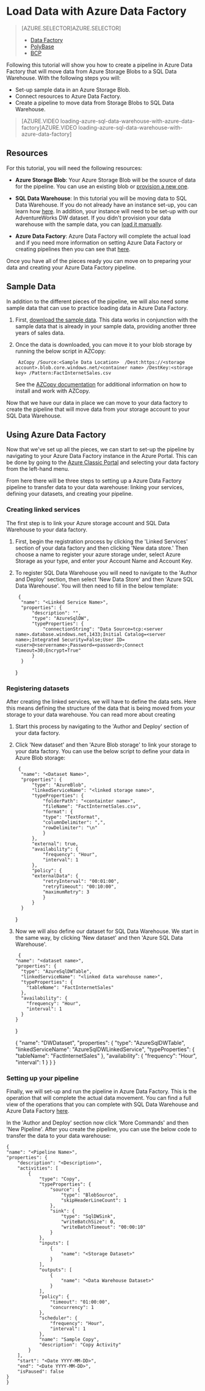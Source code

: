 <properties
   pageTitle="Load data with Azure Data Factory | Microsoft Azure"
   description="Learn to load data with Azure Data Factory"
   services="sql-data-warehouse"
   documentationCenter="NA"
   authors="lodipalm"
   manager="barbkess"
   editor=""
   tags="azure-sql-data-warehouse"/>

<tags
   ms.service="sql-data-warehouse"
   ms.devlang="NA"
   ms.topic="get-started-article"
   ms.tgt_pltfrm="NA"
   ms.workload="data-services"
   ms.date="01/07/2016"
   ms.author="lodipalm;barbkess;sonyama"/>

# Load Data with Azure Data Factory
> [AZURE.SELECTOR]AZURE.SELECTOR]
> 
> * [Data Factory](sql-data-warehouse-get-started-load-with-azure-data-factory.md)
> * [PolyBase](sql-data-warehouse-get-started-load-with-polybase.md)
> * [BCP](sql-data-warehouse-load-with-bcp.md)
> 
> 
 Following this tutorial will show you how to create a pipeline in Azure Data Factory that will move data from Azure Storage Blobs to a SQL Data Warehouse. With the following steps you will:

* Set-up sample data in an Azure Storage Blob.
* Connect resources to Azure Data Factory.
* Create a pipeline to move data from Storage Blobs to SQL Data Warehouse.

> [AZURE.VIDEO loading-azure-sql-data-warehouse-with-azure-data-factory]AZURE.VIDEO loading-azure-sql-data-warehouse-with-azure-data-factory]
> 
> 
## Resources
For this tutorial, you will need the following resources:

* **Azure Storage Blob**:  Your Azure Storage Blob will be the source of data for the pipeline.  You can use an existing blob or [provision a new one](../storage/storage-create-storage-account/.md).

* **SQL Data Warehouse**: In this tutorial you will be moving data to SQL Data Warehouse.  If you do not already have an instance set-up, you can learn how  [here](sql-data-warehouse-get-started-provision.md).  In addition, your instance will need to be set-up with our AdventureWorks DW dataset.  If you didn't provision your data warehouse with the sample data, you can [load it manually](sql-data-warehouse-get-started-manually-load-samples.md).

* **Azure Data Factory**: Azure Data Factory will complete the actual load and if you need more information on setting Azure Data Factory or creating pipelines then you can see that [here](../data-factory/data-factory-build-your-first-pipeline-using-editor/.md).


Once you have all of the pieces ready you can move on to preparing your data and creating your Azure Data Factory pipeline.

## Sample Data
In addition to the different pieces of the pipeline, we will also need some sample data that can use to practice loading data in Azure Data Factory.  

1. First, [download the sample data](https://migrhoststorage.blob.core.windows.net/adfsample/FactInternetSales.csv).  This data works in conjunction with the sample data that is already in your sample data, providing another three years of sales data.

2. Once the data is downloaded, you can move it to your blob storage by running the below script in AZCopy:

        AzCopy /Source:<Sample Data Location>  /Dest:https://<storage account>.blob.core.windows.net/<container name> /DestKey:<storage key> /Pattern:FactInternetSales.csv

    See the [AZCopy documentation](../storage/storage-use-azcopy/.md) for additional information on how to install and work with AZCopy.


Now that we have our data in place we can move to your data factory to create the pipeline that will move data from your storage account to your SQL Data Warehouse.  

## Using Azure Data Factory
Now that we've set up all the pieces, we can start to set-up the pipeline by navigating to your Azure Data Factory instance in the Azure Portal.  This can be done by going to the [Azure Classic Portal](portal.azure.com) and selecting your data factory from the left-hand menu.

From here there will be three steps to setting up a Azure Data Factory pipeline to transfer data to your data warehouse: linking your services, defining your datasets, and creating your pipeline.

### Creating linked services
The first step is to link your Azure storage account and SQL Data Warehouse to your data factory.  

1. First, begin the registration process by clicking the 'Linked Services' section of your data factory and then clicking 'New data store.' Then choose a name to register your azure storage under, select Azure Storage as your type, and enter your Account Name and Account Key.

2. To register SQL Data Warehouse you will need to navigate to the 'Author and Deploy' section, then select 'New Data Store' and then 'Azure SQL Data Warehouse'. You will then need to fill in the below template:

        {
         "name": "<Linked Service Name>",
         "properties": {
             "description": "",
             "type": "AzureSqlDW",
             "typeProperties": {
                 "connectionString": "Data Source=tcp:<server name>.database.windows.net,1433;Initial Catalog=<server name>;Integrated Security=False;User ID=<user>@<servername>;Password=<password>;Connect Timeout=30;Encrypt=True"
             }
         }
     }


### Registering datasets
After creating the linked services, we will have to define the data sets.  Here this means defining the structure of the data that is being moved from your storage to your data warehouse.  You can read more about creating

1. Start this process by navigating to the 'Author and Deploy' section of your data factory.

2. Click 'New dataset' and then 'Azure Blob storage' to link your storage to your data factory.  You can use the below script to define your data in Azure Blob storage:

        {
         "name": "<Dataset Name>",
         "properties": {
             "type": "AzureBlob",
             "linkedServiceName": "<linked storage name>",
             "typeProperties": {
                 "folderPath": "<containter name>",
                 "fileName": "FactInternetSales.csv",
                 "format": {
                 "type": "TextFormat",
                 "columnDelimiter": ",",
                 "rowDelimiter": "\n"
                 }
             },
             "external": true,
             "availability": {
                 "frequency": "Hour",
                 "interval": 1
             },
             "policy": {
             "externalData": {
                 "retryInterval": "00:01:00",
                 "retryTimeout": "00:10:00",
                 "maximumRetry": 3
                 }
             }
         }
     }




1. Now we will also define our dataset for SQL Data Warehouse.  We start in the same way, by clicking 'New dataset' and then 'Azure SQL Data Warehouse'.

        {
       "name": "<dataset name>",
       "properties": {
         "type": "AzureSqlDWTable",
         "linkedServiceName": "<linked data warehouse name>",
         "typeProperties": {
           "tableName": "FactInternetSales"
         },
         "availability": {
           "frequency": "Hour",
           "interval": 1
         }
       }
     }

     {
       "name": "DWDataset",
       "properties": {
         "type": "AzureSqlDWTable",
         "linkedServiceName": "AzureSqlDWLinkedService",
         "typeProperties": {
           "tableName": "FactInternetSales"
         },
         "availability": {
           "frequency": "Hour",
           "interval": 1
         }
       }
     }


### Setting up your pipeline
Finally, we will set-up and run the pipeline in Azure Data Factory.  This is the operation that will complete the actual data movement.  You can find a full view of the operations that you can complete with SQL Data Warehouse and Azure Data Factory [here](../data-factory/data-factory-azure-sql-data-warehouse-connector/.md).

In the 'Author and Deploy' section now click 'More Commands' and then 'New Pipeline'.  After you create the pipeline, you can use the below code to transfer the data to your data warehouse:

    {
    "name": "<Pipeline Name>",
    "properties": {
        "description": "<Description>",
        "activities": [
            {
                "type": "Copy",
                "typeProperties": {
                    "source": {
                        "type": "BlobSource",
                        "skipHeaderLineCount": 1
                    },
                    "sink": {
                        "type": "SqlDWSink",
                        "writeBatchSize": 0,
                        "writeBatchTimeout": "00:00:10"
                    }
                },
                "inputs": [
                    {
                        "name": "<Storage Dataset>"
                    }
                ],
                "outputs": [
                    {
                        "name": "<Data Warehouse Dataset>"
                    }
                ],
                "policy": {
                    "timeout": "01:00:00",
                    "concurrency": 1
                },
                "scheduler": {
                    "frequency": "Hour",
                    "interval": 1
                },
                "name": "Sample Copy",
                "description": "Copy Activity"
            }
        ],
        "start": "<Date YYYY-MM-DD>",
        "end": "<Date YYYY-MM-DD>",
        "isPaused": false
    }
    }

